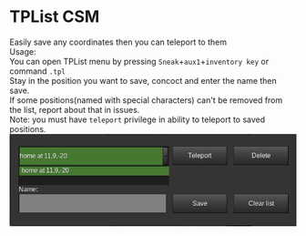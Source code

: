 # TPList CSM
Easily save any coordinates then you can teleport to them  
Usage:  
You can open TPList menu by pressing `Sneak`+`aux1`+`inventory key` or command `.tpl`  
Stay in the position you want to save, concoct and enter the name then save.  
If some positions(named with special characters) can't be removed from the list, report about that in issues.  
  Note: you must have `teleport` privilege in ability to teleport to saved positions.  
![Alt text](/screenshotv2.png?raw=true)
